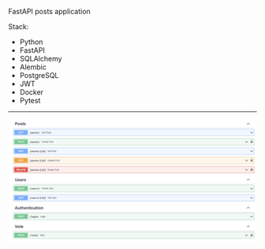 FastAPI posts application

Stack:

- Python
- FastAPI
- SQLAlchemy
- Alembic
- PostgreSQL
- JWT
- Docker
- Pytest

<hr>

![ScreenShot](https://github.com/SergeyChA/FastAPI-app-post/blob/master/Screenshot.png)
